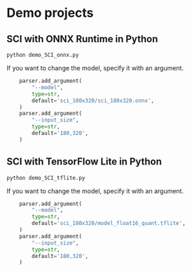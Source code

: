 # Demo projects

## SCI with ONNX Runtime in Python
```
python demo_SCI_onnx.py
```

If you want to change the model, specify it with an argument.
```python
    parser.add_argument(
        "--model",
        type=str,
        default='sci_180x320/sci_180x320.onnx',
    )
    parser.add_argument(
        "--input_size",
        type=str,
        default='180,320',
    )
```

## SCI with TensorFlow Lite in Python
```
python demo_SCI_tflite.py
```

If you want to change the model, specify it with an argument.
```python
    parser.add_argument(
        "--model",
        type=str,
        default='sci_180x320/model_float16_quant.tflite',
    )
    parser.add_argument(
        "--input_size",
        type=str,
        default='180,320',
    )
```


